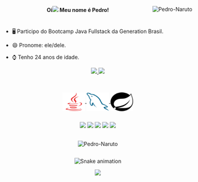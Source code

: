 
<div align="center">
 
 
 <img align="right" alt="Pedro-Naruto" src="https://media.giphy.com/media/iIifSQSQUKteo/giphy.gif">
 
**Oi<img src="https://raw.githubusercontent.com/MartinHeinz/MartinHeinz/master/wave.gif" width="30px"> Meu nome é Pedro!**
 
 
#
#
 
<div align="left">

- 🖥 Participo do Bootcamp Java Fullstack da Generation Brasil.

- 😄 Pronome: ele/dele.
 
- ⌚ Tenho 24 anos de idade.



<div align="center">
  <a href="https://github.com/pedrocadeoz">
  <img height="140em" src="https://github-readme-stats.vercel.app/api?username=pedrocadeoz&show_icons=true&theme=tokyonight&include_all_commits=true&count_private=true"/>
  <img height="140em" src="https://github-readme-stats.vercel.app/api/top-langs/?username=pedrocadeoz&layout=compact&langs_count=7&theme=tokyonight"/>
</div>
  
##
  
<div align="center">
<div style="display: inline_block"><br>
  <img align="center" alt="Pedro-Java" height="50" width="60" src="https://raw.githubusercontent.com/devicons/devicon/master/icons/java/java-plain.svg">
  <img align="center" alt="Pedro-MySQL" height="50" width="60" src="https://raw.githubusercontent.com/devicons/devicon/master/icons/mysql/mysql-plain.svg">
  <img align="center" alt="Pedro-Spring" height="50" width="60" src="https://raw.githubusercontent.com/devicons/devicon/master/icons/spring/spring-plain.svg">
  
  
 ##
  
  
  <a href="https://www.instagram.com/pedrorodrigues97_/" target="_blank"><img src="https://img.shields.io/badge/-Instagram-%23E4405F?style=for-the-badge&logo=instagram&logoColor=white" target="_blank"></a>
 <a href="https://discord.gg/fjz3yX7t" target="_blank"><img src="https://img.shields.io/badge/Discord-7289DA?style=for-the-badge&logo=discord&logoColor=white" target="_blank"></a> 
  <a href = "mailto:pedrorodrigues199767@gmail.com"><img src="https://img.shields.io/badge/-Gmail-%23333?style=for-the-badge&logo=gmail&logoColor=white" target="_blank"></a>
  <a href="www.linkedin.com/in/pedro-rodriguesss" target="_blank"><img src="https://img.shields.io/badge/-LinkedIn-%230077B5?style=for-the-badge&logo=linkedin&logoColor=white" target="_blank"></a> 
  <a href="https://twitter.com/pedritodeoz" target="_blank"><img src="https://img.shields.io/badge/Twitter-1DA1F2?style=for-the-badge&logo=twitter&logoColor=whit" target="_blank"></a> 
  
  
  ##
   <div align="center">
   <img align="center" alt="Pedro-Naruto" src="https://media.giphy.com/media/ZprGmF5ulkHJm80jy5/giphy.gif">

  
##
  
  
   ![Snake animation](https://github.com/pedrocadeoz/pedrocadeoz/blob/output/github-contribution-grid-snake.svg)

</div>
 
 <a href="https://github.com/pedrocadeoz/github-readme-activity-graph"><img src="https://activity-graph.herokuapp.com/graph?username=pedrocadeoz&bg_color=0D1117&color=5BCDEC&line=5BCDEC&point=FFFFFF&hide_border=true" /></a>
</body>
